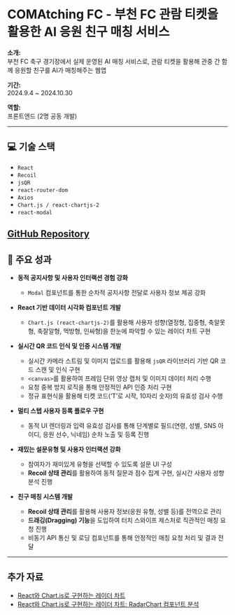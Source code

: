 # COMAtching FC - 부천 FC 관람 티켓을 활용한 AI 응원 친구 매칭 서비스

**소개:**  
부천 FC 축구 경기장에서 실제 운영된 AI 매칭 서비스로, 관람 티켓을 활용해 관중 간 함께 응원할 친구를 AI가 매칭해주는 웹앱

**기간:**  
2024.9.4 ~ 2024.10.30

**역할:**  
프론트엔드 (2명 공동 개발)

---

## 💻 기술 스택

- `React`
- `Recoil`
- `jsQR`
- `react-router-dom`
- `Axios`
- `Chart.js / react-chartjs-2`
- `react-modal`

[GitHub Repository](https://github.com/ojspp41/Catspot_front)  
---

## 🔑 주요 성과

- **동적 공지사항 및 사용자 인터랙션 경험 강화**  
  - `Modal` 컴포넌트를 통한 순차적 공지사항 전달로 사용자 정보 제공 강화

- **React 기반 데이터 시각화 컴포넌트 개발**  
  - `Chart.js (react-chartjs-2)`를 활용해 사용자 성향(열정형, 집중형, 축알못형, 축잘알형, 먹방형, 인싸형)을 한눈에 파악할 수 있는 레이더 차트 구현

- **실시간 QR 코드 인식 및 인증 시스템 개발**  
  - 실시간 카메라 스트림 및 이미지 업로드를 활용해 `jsQR` 라이브러리 기반 QR 코드 스캔 및 인식 구현  
  - `<canvas>`를 활용하여 프레임 단위 영상 캡처 및 이미지 데이터 처리 수행  
  - 요청 중복 방지 로직을 통해 안정적인 API 인증 처리 구현  
  - 정규 표현식을 활용해 티켓 코드(‘T’로 시작, 10자리 숫자)의 유효성 검사 수행

- **멀티 스텝 사용자 등록 플로우 구현**  
  - 동적 UI 렌더링과 입력 유효성 검사를 통해 단계별로 필드(연령, 성별, SNS 아이디, 응원 선수, 닉네임) 순차 노출 및 등록 진행

- **재밌는 설문유형 및 사용자 인터랙션 강화**  
  - 참여자가 재미있게 유형을 선택할 수 있도록 설문 UI 구성  
  - **Recoil 상태 관리**를 활용하여 동적 질문과 점수 집계 구현, 실시간 사용자 성향 분석 진행

- **친구 매칭 시스템 개발**  
  - **Recoil 상태 관리**를 활용해 사용자 정보(응원 유형, 성별 등)를 전역으로 관리  
  - **드래깅(Dragging) 기능**을 도입하여 터치 스와이프 제스처로 직관적인 매칭 요청 진행  
  - 비동기 API 통신 및 로딩 컴포넌트를 통해 안정적인 매칭 요청 처리 및 결과 전달

---


## 추가 자료

- [React와 Chart.js로 구현하는 레이더 차트](https://ojspp41.tistory.com/99)
- [React와 Chart.js로 구현하는 레이더 차트: RadarChart 컴포넌트 분석](https://ojspp41.tistory.com/98)

